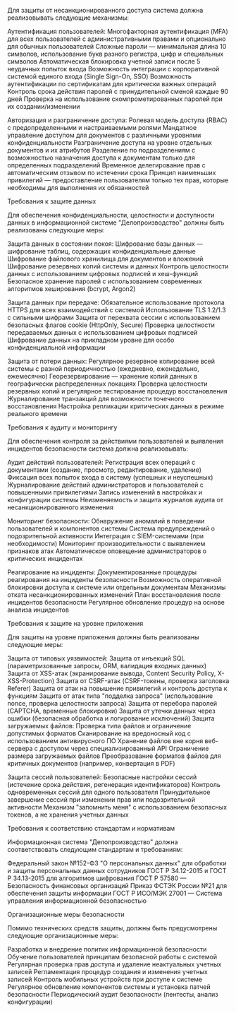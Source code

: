 Для защиты от несанкционированного доступа система должна реализовывать следующие механизмы:

Аутентификация пользователей:
Многофакторная аутентификация (MFA) для всех пользователей с административными правами и опционально для обычных пользователей
Сложные пароли — минимальная длина 10 символов, использование букв разного регистра, цифр и специальных символов
Автоматическая блокировка учетной записи после 5 неудачных попыток входа
Возможность интеграции с корпоративной системой единого входа (Single Sign-On, SSO)
Возможность аутентификации по сертификатам для критически важных операций
Контроль срока действия паролей с принудительной сменой каждые 90 дней
Проверка на использование скомпрометированных паролей при их создании/изменении

Авторизация и разграничение доступа:
Ролевая модель доступа (RBAC) с предопределенными и настраиваемыми ролями
Мандатное управление доступом для документов с различными уровнями конфиденциальности
Разграничение доступа на уровне отдельных документов и их атрибутов
Разделение по подразделениям с возможностью назначения доступа к документам только для определенных подразделений
Временное делегирование прав с автоматическим отзывом по истечении срока
Принцип наименьших привилегий — предоставление пользователям только тех прав, которые необходимы для выполнения их обязанностей

Требования к защите данных

Для обеспечения конфиденциальности, целостности и доступности данных в информационной системе "Делопроизводство" должны быть реализованы следующие меры:

Защита данных в состоянии покоя:
Шифрование базы данных — шифрование таблиц, содержащих конфиденциальные данные
Шифрование файлового хранилища для документов и вложений
Шифрование резервных копий системы и данных
Контроль целостности данных с использованием цифровых подписей и хеш-функций
Безопасное хранение паролей с использованием современных алгоритмов хеширования (bcrypt, Argon2)

Защита данных при передаче:
Обязательное использование протокола HTTPS для всех взаимодействий с системой
Использование TLS 1.2/1.3 с сильными шифрами
Защита от перехвата сессии с использованием безопасных флагов cookie (HttpOnly, Secure)
Проверка целостности передаваемых данных с использованием цифровых подписей
Шифрование данных на прикладном уровне для особо конфиденциальной информации

Защита от потери данных:
Регулярное резервное копирование всей системы с разной периодичностью (ежедневно, еженедельно, ежемесячно)
Георезервирование — хранение копий данных в географически распределенных локациях
Проверка целостности резервных копий и регулярное тестирование процедур восстановления
Журналирование транзакций для возможности точечного восстановления
Настройка репликации критических данных в режиме реального времени

 Требования к аудиту и мониторингу

Для обеспечения контроля за действиями пользователей и выявления инцидентов безопасности система должна реализовывать:

Аудит действий пользователей:
Регистрация всех операций с документами (создание, просмотр, редактирование, удаление)
Фиксация всех попыток входа в систему (успешных и неуспешных)
Журналирование действий администраторов и пользователей с повышенными привилегиями
Запись изменений в настройках и конфигурации системы
Неизменяемость и защита журналов аудита от несанкционированного изменения

Мониторинг безопасности:
Обнаружение аномалий в поведении пользователей и компонентов системы
Система предупреждений о подозрительной активности
Интеграция с SIEM-системами (при необходимости)
Мониторинг производительности с выявлением признаков атак
Автоматическое оповещение администраторов о критических инцидентах

Реагирование на инциденты:
Документированные процедуры реагирования на инциденты безопасности
Возможность оперативной блокировки доступа к системе или отдельным документам
Механизмы отката несанкционированных изменений
План восстановления после инцидентов безопасности
Регулярное обновление процедур на основе анализа инцидентов

Требования к защите на уровне приложения

Для защиты на уровне приложения должны быть реализованы следующие меры:

Защита от типовых уязвимостей:
Защита от инъекций SQL (параметризованные запросы, ORM, валидация входных данных)
Защита от XSS-атак (экранирование вывода, Content Security Policy, X-XSS-Protection)
Защита от CSRF-атак (CSRF-токены, проверка заголовка Referer)
Защита от атак на повышение привилегий и контроль доступа к функциям
Защита от атак типа "подделка запроса" (использование nonce, проверка целостности запроса)
Защита от перебора паролей (CAPTCHA, временные блокировки)
Защита от утечки данных через ошибки (безопасная обработка и логирование исключений)
Защита загружаемых файлов:
Проверка типа файлов и ограничение допустимых форматов
Сканирование на вредоносный код с использованием антивирусного ПО
Хранение файлов вне корня веб-сервера с доступом через специализированный API
Ограничение размера загружаемых файлов
Преобразование форматов файлов для критичных документов (например, конвертация в PDF)

Защита сессий пользователей:
Безопасные настройки сессий (истечение срока действия, регенерация идентификаторов)
Контроль одновременных сессий для одного пользователя
Принудительное завершение сессий при изменении прав или подозрительной активности
Механизм "запомнить меня" с использованием безопасных токенов, а не хранения учетных данных

 Требования к соответствию стандартам и нормативам

Информационная система "Делопроизводство" должна соответствовать следующим стандартам и требованиям:

Федеральный закон №152-ФЗ "О персональных данных" для обработки и защиты персональных данных сотрудников
ГОСТ Р 34.12-2015 и ГОСТ Р 34.13-2015 для алгоритмов шифрования
ГОСТ Р 57580 — Безопасность финансовых организаций
Приказ ФСТЭК России №21 для обеспечения защиты информации
ГОСТ Р ИСО/МЭК 27001 — Система управления информационной безопасностью

 Организационные меры безопасности

Помимо технических средств защиты, должны быть предусмотрены следующие организационные меры:

Разработка и внедрение политик информационной безопасности
Обучение пользователей принципам безопасной работы с системой
Регулярная проверка прав доступа и удаление неактуальных учетных записей
Регламентация процедур создания и изменения учетных записей
Контроль мобильных устройств при доступе к системе
Регулярное обновление компонентов системы и установка патчей безопасности
Периодический аудит безопасности (пентесты, анализ конфигурации)
